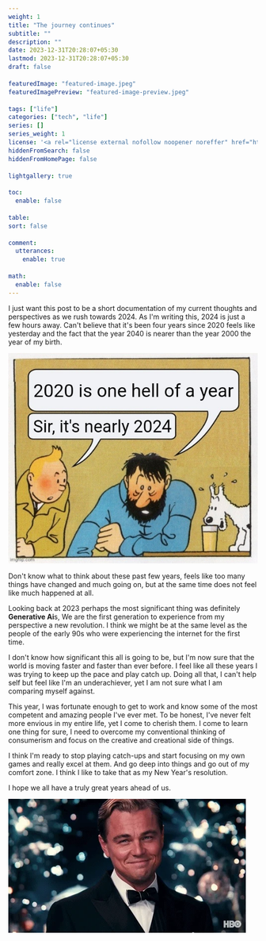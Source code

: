 ```yaml
---
weight: 1
title: "The journey continues"
subtitle: ""
description: ""
date: 2023-12-31T20:28:07+05:30
lastmod: 2023-12-31T20:28:07+05:30
draft: false

featuredImage: "featured-image.jpeg"
featuredImagePreview: "featured-image-preview.jpeg"

tags: ["life"]
categories: ["tech", "life"]
series: []
series_weight: 1
license: '<a rel="license external nofollow noopener noreffer" href="https://creativecommons.org/licenses/by-nc/4.0/" target="_blank">CC BY-NC 4.0</a>'
hiddenFromSearch: false
hiddenFromHomePage: false

lightgallery: true

toc:
  enable: false

table:
sort: false

comment:
  utterances:
    enable: true

math:
  enable: false
---
```


I just want this post to be a short documentation of my current thoughts and perspectives as we rush towards 2024. As I'm writing this, 2024 is just a few hours away. Can't believe that it's been four years since 2020 feels like yesterday and the fact that the year 2040 is nearer than the year 2000 the year of my birth.

![2024-huh](./2020huh.jpg)

Don't know what to think about these past few years, feels like too many things have changed and much going on, but at the same time does not feel like much happened at all.

Looking back at 2023 perhaps the most significant thing was definitely **Generative Ai**s, We are the first generation to experience from my perspective a new revolution. I think we might be at the same level as the people of the early 90s who were experiencing the internet for the first time.

I don't know how significant this all is going to be, but I'm now sure that the world is moving faster and faster than ever before. I feel like all these years I was trying to keep up the pace and play catch up. Doing all that, I can't help self but feel like I'm an underachiever, yet I am not sure what I am comparing myself against.

This year, I was fortunate enough to get to work and know some of the most competent and amazing people I've ever met. To be honest, I've never felt more envious in my entire life, yet I come to cherish them. I come to learn one thing for sure, I need to overcome my conventional thinking of consumerism and focus on the creative and creational side of things.

I think I'm ready to stop playing catch-ups and start focusing on my own games and really excel at them. And go deep into things and go out of my comfort zone. I think I like to take that as my New Year's resolution.

I hope we all have a truly great years ahead of us.

![cheers](./cheers.webp)

